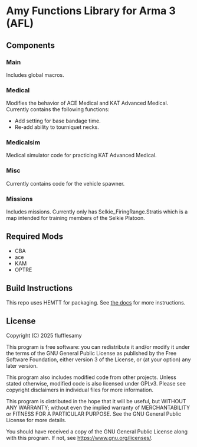 # Amy Functions Library for Arma 3 (AFL)

## Components

### Main

Includes global macros.

### Medical

Modifies the behavior of ACE Medical and KAT Advanced Medical. Currently contains the following functions:

- Add setting for base bandage time.
- Re-add ability to tourniquet necks.

### Medicalsim

Medical simulator code for practicing KAT Advanced Medical.

### Misc

Currently contains code for the vehicle spawner.

### Missions

Includes missions. Currently only has Selkie_FiringRange.Stratis which is a map intended for training members of the Selkie Platoon.

## Required Mods

- CBA
- ace
- KAM
- OPTRE

## Build Instructions

This repo uses HEMTT for packaging. See [the docs](https://hemtt.dev/) for more instructions.

## License

Copyright (C) 2025 flufflesamy

This program is free software: you can redistribute it and/or modify it under the terms of the GNU General Public License as published by the Free Software Foundation, either version 3 of the License, or (at your option) any later version.

This program also includes modified code from other projects. Unless stated otherwise, modified code is also licensed under GPLv3. Please see copyright disclaimers in individual files for more information.

This program is distributed in the hope that it will be useful, but WITHOUT ANY WARRANTY; without even the implied warranty of MERCHANTABILITY or FITNESS FOR A PARTICULAR PURPOSE. See the GNU General Public License for more details.

You should have received a copy of the GNU General Public License along with this program. If not, see <https://www.gnu.org/licenses/>.
